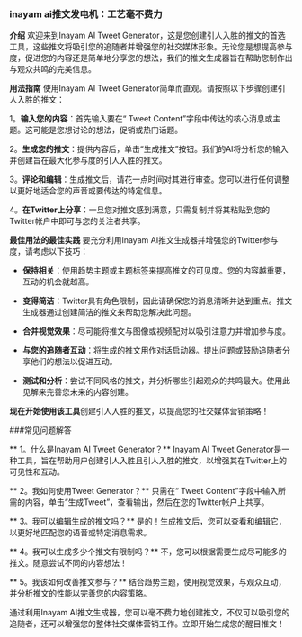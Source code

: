 ### inayam ai推文发电机：工艺毫不费力

**介绍**
欢迎来到Inayam AI Tweet Generator，这是您创建引人入胜的推文的首选工具，这些推文将吸引您的追随者并增强您的社交媒体形象。无论您是想提高参与度，促进您的内容还是简单地分享您的想法，我们的推文生成器旨在帮助您制作出与观众共鸣的完美信息。

**用法指南**
使用Inayam AI Tweet Generator简单而直观。请按照以下步骤创建引人入胜的推文：

1。**输入您的内容**：首先输入要在“ Tweet Content”字段中传达的核心消息或主题。这可能是您想讨论的想法，促销或热门话题。

2。**生成您的推文**：提供内容后，单击“生成推文”按钮。我们的AI将分析您的输入并创建旨在最大化参与度的引人入胜的推文。

3。**评论和编辑**：生成推文后，请花一点时间对其进行审查。您可以进行任何调整以更好地适合您的声音或要传达的特定信息。

4。**在Twitter上分享**：一旦您对推文感到满意，只需复制并将其粘贴到您的Twitter帐户中即可与您的关注者共享。

**最佳用法的最佳实践**
要充分利用Inayam AI推文生成器并增强您的Twitter参与度，请考虑以下技巧：

-  **保持相关**：使用趋势主题或主题标签来提高推文的可见度。您的内容越重要，互动的机会就越高。

-  **变得简洁**：Twitter具有角色限制，因此请确保您的消息清晰并达到重点。推文生成器通过创建简洁的推文来帮助您解决此问题。

-  **合并视觉效果**：尽可能将推文与图像或视频配对以吸引注意力并增加参与度。

-  **与您的追随者互动**：将生成的推文用作对话启动器。提出问题或鼓励追随者分享他们的想法以促进互动。

-  **测试和分析**：尝试不同风格的推文，并分析哪些引起观众的共鸣最大。使用此见解来完善您未来的内容创建。

**现在开始使用该工具**创建引人入胜的推文，以提高您的社交媒体营销策略！

###常见问题解答

** 1。什么是Inayam AI Tweet Generator？**
Inayam AI Tweet Generator是一种工具，旨在帮助用户创建引人入胜且引人入胜的推文，以增强其在Twitter上的可见性和互动。

** 2。我如何使用Tweet Generator？**
只需在“ Tweet Content”字段中输入所需的内容，单击“生成Tweet”，查看输出，然后在您的Twitter帐户上共享。

** 3。我可以编辑生成的推文吗？**
是的！生成推文后，您可以查看和编辑它，以更好地匹配您的语音或特定消息需求。

** 4。我可以生成多少个推文有限制吗？**
不，您可以根据需要生成尽可能多的推文。随意尝试不同的内容想法！

** 5。我该如何改善推文参与？**
结合趋势主题，使用视觉效果，与观众互动，并分析推文的性能以完善您的内容策略。

通过利用Inayam AI推文生成器，您可以毫不费力地创建推文，不仅可以吸引您的追随者，还可以增强您的整体社交媒体营销工作。立即开始生成您的醒目推文！